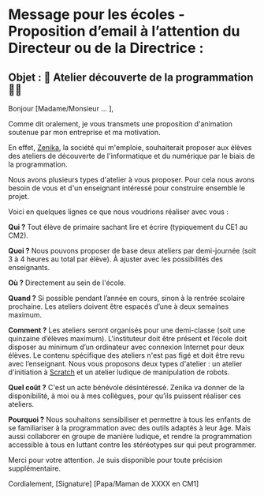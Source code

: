 # Message pour les écoles - Proposition d’email à l’attention du Directeur ou de la Directrice :

## Objet : 🤖 Atelier découverte de la programmation 👩‍💻

Bonjour [Madame/Monsieur ... ],

Comme dit oralement, je vous transmets une proposition d'animation soutenue par mon entreprise et ma motivation.

En effet, [Zenika](http://zenika.com/), la société qui m'emploie, souhaiterait proposer aux élèves des ateliers de découverte de l'informatique et du numérique par le biais de la programmation.

Nous avons plusieurs types d'atelier à vous proposer. Pour cela nous avons besoin de vous et d'un enseignant intéressé pour construire ensemble le projet.

Voici en quelques lignes ce que nous voudrions réaliser avec vous :

**Qui ?**
Tout élève de primaire sachant lire et écrire (typiquement du CE1 au CM2).

**Quoi ?**
Nous pouvons proposer de base deux ateliers par demi-journée (soit 3 à 4 heures au total par élève). À ajuster avec les possibilités des enseignants.

**Où ?**
Directement au sein de l'école.

**Quand ?**
Si possible pendant l’année en cours, sinon à la rentrée scolaire prochaine. Les ateliers doivent être espacés d’une à deux semaines maximum.

**Comment ?**
Les ateliers seront organisés pour une demi-classe (soit une quinzaine d’élèves maximum). L'instituteur doit être présent et l’école doit disposer au minimum d’un ordinateur avec connexion Internet pour deux élèves. Le contenu spécifique des ateliers n'est pas figé et doit être revu avec l’enseignant.
Nous vous proposons deux types d'atelier : un atelier d'initiation à [Scratch](https://scratch.mit.edu/) et un atelier ludique de manipulation de robots.

**Quel coût ?**
C'est un acte bénévole désintéressé. Zenika va donner de la disponibilité, à moi ou à mes collègues, pour qu’ils puissent réaliser ces ateliers.

**Pourquoi ?**
Nous souhaitons sensibiliser et permettre à tous les enfants de se familiariser à la programmation avec des outils adaptés à leur âge. Mais aussi collaborer en groupe de manière ludique, et rendre la programmation accessible à tous en luttant contre les stéréotypes sur qui peut programmer.

Merci pour votre attention.
Je suis disponible pour toute précision supplémentaire.

Cordialement,
[Signature]
[Papa/Maman de XXXX en CM1]
